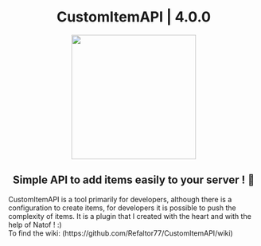 <h1 align="center">CustomItemAPI | 4.0.0</h1>
<p align="center">
  <img width="250" height="250" src="https://github.com/Refaltor77/CustomItemAPI/blob/main/logo.png">
</p>

<h2 align="center">Simple API to add items easily to your server ! 🎊</h2>

<p>CustomItemAPI is a tool primarily for developers, although there is a configuration to create items, for developers it is possible to push the complexity of items. It is a plugin that I created with the heart and with the help of Natof ! :)<br>
To find the wiki: (https://github.com/Refaltor77/CustomItemAPI/wiki)
</p>
